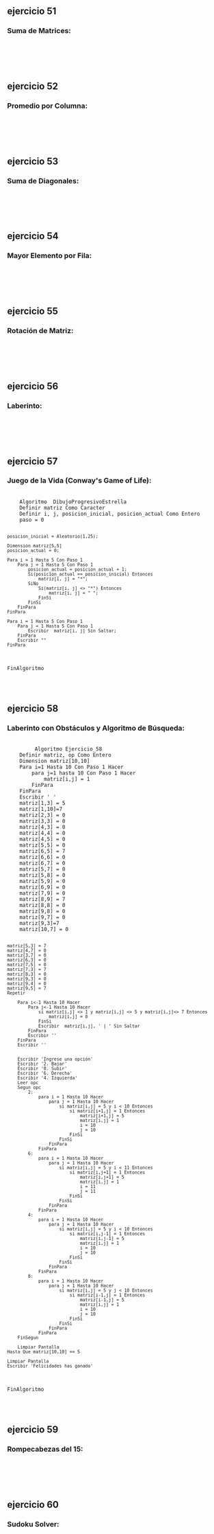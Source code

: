 <h2>ejercicio 51</h2>
<h3>Suma de Matrices:</h3>
<pre>
    <code>
    </code>
</pre>

<br>

<h2>ejercicio 52</h2>
<h3>Promedio por Columna:</h3>
<pre>
    <code>
    </code>
</pre>

<br>

<h2>ejercicio 53</h2>
<h3>Suma de Diagonales:</h3>
<pre>
    <code>
    </code>
</pre>

<br>

<h2>ejercicio 54</h2>
<h3>Mayor Elemento por Fila:</h3>
<pre>
    <code>
    </code>
</pre>

<br>

<h2>ejercicio 55</h2>
<h3>Rotación de Matriz:</h3>
<pre>
    <code>
    </code>
</pre>

<br>

<h2>ejercicio 56</h2>
<h3>Laberinto:</h3>
<pre>
    <code>
    </code>
</pre>

<br>

<h2>ejercicio 57</h2>
<h3>Juego de la Vida (Conway's Game of Life):</h3>
<pre>
    <code>
    Algoritmo  DibujoProgresivoEstrella
	Definir matriz Como Caracter
	Definir i, j, posicion_inicial, posicion_actual Como Entero
	paso = 0
	
	posicion_inicial = Aleatorio(1,25);
	
	Dimension matriz[5,5]
	posicion_actual = 0;
	
	Para i = 1 Hasta 5 Con Paso 1
		Para j = 1 Hasta 5 Con Paso 1
			posicion_actual = posicion_actual + 1;
			Si(posicion_actual == posicion_inicial) Entonces
				matriz[i, j] = "*";
			SiNo
				Si(matriz[i, j] <> "*") Entonces
					matriz[i, j] = " ";
				FinSi
			FinSi
		FinPara
	FinPara
	
	Para i = 1 Hasta 5 Con Paso 1
		Para j = 1 Hasta 5 Con Paso 1
			Escribir  matriz[i, j] Sin Saltar;
		FinPara
		Escribir ""
	FinPara
	
	
	
FinAlgoritmo
    </code>
</pre>

<br>

<h2>ejercicio 58</h2>
<h3>Laberinto con Obstáculos y Algoritmo de Búsqueda:</h3>
<pre>
    <code>
	     Algoritmo Ejercicio_58
	Definir matriz, op Como Entero
	Dimension matriz[10,10]                      
	Para i=1 Hasta 10 Con Paso 1 Hacer
		para j=1 hasta 10 Con Paso 1 Hacer
			matriz[i,j] = 1
		FinPara
	FinPara           
	Escribir ' '            
	matriz[1,3] = 5
	matriz[1,10]=7
	matriz[2,3] = 0
	matriz[3,3] = 0
	matriz[4,3] = 0
	matriz[4,4] = 0
	matriz[4,5] = 0
	matriz[5,5] = 0
	matriz[6,5] = 7
	matriz[6,6] = 0
	matriz[6,7] = 0
	matriz[5,7] = 0
	matriz[5,8] = 0
	matriz[5,9] = 0
	matriz[6,9] = 0
	matriz[7,9] = 0
	matriz[8,9] = 7
	matriz[8,8] = 0
	matriz[9,8] = 0
	matriz[9,7] = 0
	matriz[9,3]=7
	matriz[10,7] = 0            
	
	matriz[5,3] = 7
	matriz[4,7] = 0
	matriz[3,7] = 0
	matriz[6,3] = 0
	matriz[7,5] = 0
	matriz[7,3] = 7
	matriz[8,3] = 0
	matriz[9,3] = 0
	matriz[9,4] = 0
	matriz[9,5] = 7           
	Repetir
		
		Para i<-1 Hasta 10 Hacer
			Para j<-1 Hasta 10 Hacer
				si matriz[i,j] <> 1 y matriz[i,j] <> 5 y matriz[i,j]<> 7 Entonces
					matriz[i,j] = 0 
				FinSi
				Escribir  matriz[i,j], ' | ' Sin Saltar
			FinPara
			Escribir ''
		FinPara
		Escribir ''
		
		
		Escribir 'Ingrese una opción'
		Escribir '2. Bajar'
		Escribir '8. Subir'
		Escribir '6. Derecha'
		Escribir '4. Izquierda'
		Leer opc
		Segun opc
			2:
				para i = 1 Hasta 10 Hacer
					para j = 1 Hasta 10 Hacer
						si matriz[i,j] = 5 y i < 10 Entonces
							si matriz[i+1,j] = 1 Entonces
								matriz[i+1,j] = 5
								matriz[i,j] = 1
								i = 10
								j = 10
							FinSi
						FinSi
					FinPara
				FinPara
			6:
				para i = 1 Hasta 10 Hacer
					para j = 1 Hasta 10 Hacer
						si matriz[i,j] = 5 y i < 11 Entonces
							si matriz[i,j+1] = 1 Entonces
								matriz[i,j+1] = 5
								matriz[i,j] = 1
								i = 11
								j = 11
							FinSi
						FinSi
					FinPara
				FinPara
			4:
				para i = 1 Hasta 10 Hacer
					para j = 1 Hasta 10 Hacer
						si matriz[i,j] = 5 y i < 10 Entonces
							si matriz[i,j-1] = 1 Entonces
								matriz[i,j-1] = 5
								matriz[i,j] = 1
								i = 10
								j = 10
							FinSi
						FinSi
					FinPara
				FinPara
			8:
				para i = 1 Hasta 10 Hacer
					para j = 1 Hasta 10 Hacer
						si matriz[i,j] = 5 y j < 10 Entonces
							si matriz[i-1,j] = 1 Entonces
								matriz[i-1,j] = 5
								matriz[i,j] = 1
								i = 10
								j = 10
							FinSi
						FinSi
					FinPara
				FinPara
		FinSegun
		
		Limpiar Pantalla
	Hasta Que matriz[10,10] == 5
	
	Limpiar Pantalla
	Escribir 'Felicidades has ganado'
FinAlgoritmo
    </code>
</pre>

<br>

<h2>ejercicio 59</h2>
<h3>Rompecabezas del 15:</h3>
<pre>
    <code>
    </code>
</pre>

<br>

<h2>ejercicio 60</h2>
<h3>Sudoku Solver:</h3>
<pre>
    <code>
    </code>
</pre>

<br>
